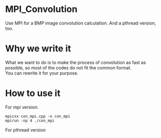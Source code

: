 # MPI_Convolution
Use MPI for a BMP image convolution calculation. And a pthread version, too.

# Why we write it
What we want to do is to make the process of convolution as fast as possible, so most of the codes do not fit the common format.   
You can rewrite it for your purpose.


# How to use it
For mpi version:

    mpicxx con_mpi.cpp -o con_mpi
    mpirun -np 4 ./con_mpi

For pthread version

    

